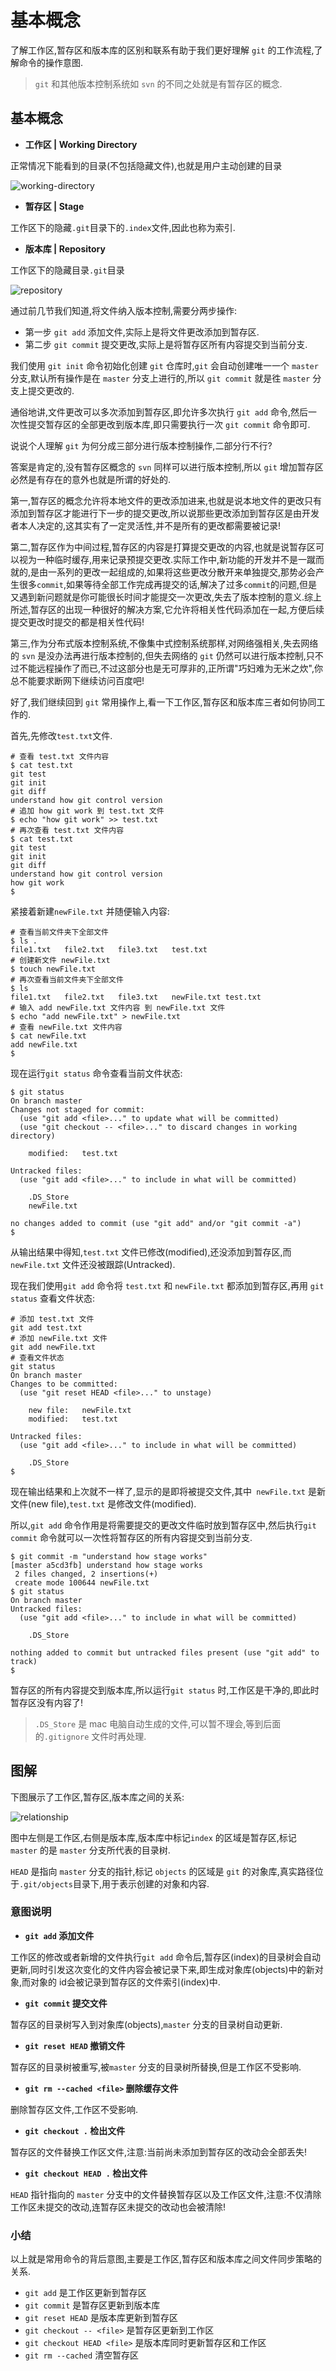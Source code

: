 # 基本概念

了解工作区,暂存区和版本库的区别和联系有助于我们更好理解 `git` 的工作流程,了解命令的操作意图.

> `git` 和其他版本控制系统如 `svn` 的不同之处就是有暂存区的概念.

## 基本概念

- **工作区 | Working Directory**

正常情况下能看到的目录(不包括隐藏文件),也就是用户主动创建的目录

![working-directory](../images/working-directory.png)

- **暂存区 | Stage** 

工作区下的隐藏`.git`目录下的`.index`文件,因此也称为索引.

- **版本库 | Repository**

工作区下的隐藏目录`.git`目录

![repository](../images/repository.png)

通过前几节我们知道,将文件纳入版本控制,需要分两步操作:

- 第一步 `git add` 添加文件,实际上是将文件更改添加到暂存区.
- 第二步 `git commit` 提交更改,实际上是将暂存区所有内容提交到当前分支.

我们使用 `git init` 命令初始化创建 `git` 仓库时,`git` 会自动创建唯一一个 `master` 分支,默认所有操作是在 `master` 分支上进行的,所以 `git commit` 就是徃 `master` 分支上提交更改的.

通俗地讲,文件更改可以多次添加到暂存区,即允许多次执行 `git add` 命令,然后一次性提交暂存区的全部更改到版本库,即只需要执行一次 `git commit` 命令即可.

说说个人理解 `git` 为何分成三部分进行版本控制操作,二部分行不行?

答案是肯定的,没有暂存区概念的 `svn` 同样可以进行版本控制,所以 `git` 增加暂存区必然是有存在的意外也就是所谓的好处的.

第一,暂存区的概念允许将本地文件的更改添加进来,也就是说本地文件的更改只有添加到暂存区才能进行下一步的提交更改,所以说那些更改添加到暂存区是由开发者本人决定的,这其实有了一定灵活性,并不是所有的更改都需要被记录!

第二,暂存区作为中间过程,暂存区的内容是打算提交更改的内容,也就是说暂存区可以视为一种临时缓存,用来记录预提交更改.实际工作中,新功能的开发并不是一蹴而就的,是由一系列的更改一起组成的,如果将这些更改分散开来单独提交,那势必会产生很多`commit`,如果等待全部工作完成再提交的话,解决了过多`commit`的问题,但是又遇到新问题就是你可能很长时间才能提交一次更改,失去了版本控制的意义.综上所述,暂存区的出现一种很好的解决方案,它允许将相关性代码添加在一起,方便后续提交更改时提交的都是相关性代码!

第三,作为分布式版本控制系统,不像集中式控制系统那样,对网络强相关,失去网络的 `svn` 是没办法再进行版本控制的,但失去网络的 `git` 仍然可以进行版本控制,只不过不能远程操作了而已,不过这部分也是无可厚非的,正所谓"巧妇难为无米之炊",你总不能要求断网下继续访问百度吧!

好了,我们继续回到 `git` 常用操作上,看一下工作区,暂存区和版本库三者如何协同工作的.

首先,先修改`test.txt`文件.

```
# 查看 test.txt 文件内容
$ cat test.txt
git test
git init
git diff
understand how git control version
# 追加 how git work 到 test.txt 文件
$ echo "how git work" >> test.txt
# 再次查看 test.txt 文件内容
$ cat test.txt
git test
git init
git diff
understand how git control version
how git work
$ 
```

紧接着新建`newFile.txt` 并随便输入内容:

```
# 查看当前文件夹下全部文件
$ ls .
file1.txt   file2.txt   file3.txt   test.txt
# 创建新文件 newFile.txt
$ touch newFile.txt
# 再次查看当前文件夹下全部文件
$ ls
file1.txt   file2.txt   file3.txt   newFile.txt test.txt
# 输入 add newFile.txt 文件内容 到 newFile.txt 文件
$ echo "add newFile.txt" > newFile.txt
# 查看 newFile.txt 文件内容
$ cat newFile.txt
add newFile.txt
$ 
```

现在运行`git status` 命令查看当前文件状态:

```
$ git status
On branch master
Changes not staged for commit:
  (use "git add <file>..." to update what will be committed)
  (use "git checkout -- <file>..." to discard changes in working directory)

    modified:   test.txt

Untracked files:
  (use "git add <file>..." to include in what will be committed)

    .DS_Store
    newFile.txt

no changes added to commit (use "git add" and/or "git commit -a")
$ 
```

从输出结果中得知,`test.txt` 文件已修改(modified),还没添加到暂存区,而`newFile.txt` 文件还没被跟踪(Untracked).

现在我们使用`git add` 命令将 `test.txt` 和 `newFile.txt` 都添加到暂存区,再用 `git status` 查看文件状态:

```
# 添加 test.txt 文件
git add test.txt
# 添加 newFile.txt 文件
git add newFile.txt
# 查看文件状态
git status
On branch master
Changes to be committed:
  (use "git reset HEAD <file>..." to unstage)

    new file:   newFile.txt
    modified:   test.txt

Untracked files:
  (use "git add <file>..." to include in what will be committed)

    .DS_Store
$ 
```

现在输出结果和上次就不一样了,显示的是即将被提交文件,其中` newFile.txt` 是新文件(new file),`test.txt` 是修改文件(modified).

所以,`git add` 命令作用是将需要提交的更改文件临时放到暂存区中,然后执行`git commit` 命令就可以一次性将暂存区的所有内容提交到当前分支.

```
$ git commit -m "understand how stage works"
[master a5cd3fb] understand how stage works
 2 files changed, 2 insertions(+)
 create mode 100644 newFile.txt
$ git status
On branch master
Untracked files:
  (use "git add <file>..." to include in what will be committed)

    .DS_Store

nothing added to commit but untracked files present (use "git add" to track)
$ 
```

暂存区的所有内容提交到版本库,所以运行`git status` 时,工作区是干净的,即此时暂存区没有内容了!

> `.DS_Store` 是 mac 电脑自动生成的文件,可以暂不理会,等到后面的`.gitignore` 文件时再处理.

## 图解

下图展示了工作区,暂存区,版本库之间的关系:

![relationship](../images/relationship.jpg)

图中左侧是工作区,右侧是版本库,版本库中标记`index` 的区域是暂存区,标记 `master` 的是 `master` 分支所代表的目录树.

`HEAD` 是指向 `master` 分支的指针,标记 `objects` 的区域是 `git` 的对象库,真实路径位于`.git/objects`目录下,用于表示创建的对象和内容.

### 意图说明

- **`git add` 添加文件**

工作区的修改或者新增的文件执行`git add` 命令后,暂存区(index)的目录树会自动更新,同时引发这次变化的文件内容会被记录下来,即生成对象库(objects)中的新对象,而对象的 id会被记录到暂存区的文件索引(index)中.

- **`git commit` 提交文件**

暂存区的目录树写入到对象库(objects),`master` 分支的目录树自动更新.

- **`git reset HEAD` 撤销文件**

暂存区的目录树被重写,被`master` 分支的目录树所替换,但是工作区不受影响.

- **`git rm --cached <file>` 删除缓存文件**

删除暂存区文件,工作区不受影响.

- **`git checkout .` 检出文件**

暂存区的文件替换工作区文件,注意:当前尚未添加到暂存区的改动会全部丢失!

- **`git checkout HEAD .` 检出文件**

`HEAD` 指针指向的 `master` 分支中的文件替换暂存区以及工作区文件,注意:不仅清除工作区未提交的改动,连暂存区未提交的改动也会被清除!

### 小结

以上就是常用命令的背后意图,主要是工作区,暂存区和版本库之间文件同步策略的关系.

- `git add` 是工作区更新到暂存区
- `git commit` 是暂存区更新到版本库
- `git reset HEAD` 是版本库更新到暂存区
- `git checkout -- <file>` 是暂存区更新到工作区
- `git checkout HEAD <file>` 是版本库同时更新暂存区和工作区
- `git rm --cached` 清空暂存区

